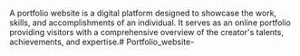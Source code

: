A portfolio website is a digital platform designed to showcase the work, skills, and accomplishments of an individual. It serves as an online portfolio providing visitors with a comprehensive overview of the creator's talents, achievements, and expertise.# Portfolio_website-
